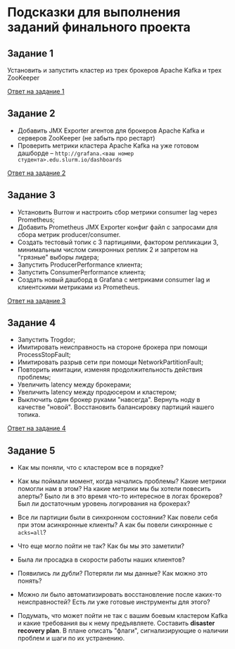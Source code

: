 # Подсказки для выполнения заданий финального проекта

## Задание 1

Установить и запустить кластер из трех брокеров Apache Kafka и трех ZooKeeper

[Ответ на задание 1](task_1/README.md)

## Задание 2

- Добавить JMX Exporter агентов для брокеров Apache Kafka и серверов ZooKeeper (не забыть про рестарт)
- Проверить метрики кластера Apache Kafka на уже готовом дашборде – `http://grafana.<ваш номер студента>.edu.slurm.io/dashboards`

[Ответ на задание 2](task_2/README.md)

## Задание 3

- Установить Burrow и настроить сбор метрики consumer lag через Prometheus;
- Добавить Prometheus JMX Exporter конфиг файл с запросами для сбора метрик producer/consumer.
- Создать тестовый топик с 3 партициями, фактором репликации 3, минимальным числом синхронных реплик 2 и запретом на "грязные" выборы лидера;
- Запустить ProducerPerformance клиента;
- Запустить ConsumerPerformance клиента;
- Создать новый дашборд в Grafana c метриками consumer lag и клиентскими метриками из Prometheus.

[Ответ на задание 3](task_3/README.md)

## Задание 4

- Запустить Trogdor;
- Имитировать неисправность на стороне брокера при помощи ProcessStopFault;
- Имитировать разрыв сети при помощи NetworkPartitionFault;
- Повторить имитации, изменяя продолжительность действия проблемы;
- Увеличить latency между брокерами;
- Увеличить latency между продюсером и кластером;
- Выключить один брокер руками "навсегда". Вернуть ноду в качестве "новой". Восстановить балансировку партиций нашего топика.

[Ответ на задание 4](task_4/README.md)

## Задание 5

- Как мы поняли, что с кластером все в порядке?
- Как мы поймали момент, когда начались проблемы? Какие метрики помогли нам в этом? На какие метрики мы бы хотели повесить алерты? Было ли в это время что-то интересное в логах брокеров? Был ли достаточным уровень логирования на брокерах?
- Все ли партиции были в синхронном состоянии? Как повели себя при этом асинхронные клиенты? А как бы повели синхронные с `acks=all`?
- Что еще могло пойти не так? Как бы мы это заметили?
- Была ли просадка в скорости работы наших клиентов?
- Появились ли дубли? Потеряли ли мы данные? Как можно это понять?
- Можно ли было автоматизировать восстановление после каких-то неисправностей? Есть ли уже готовые инструменты для этого?

- Подумать, что может пойти не так с вашим боевым кластером Kafka и какие требования вы к нему предъявляете. Составить **disaster recovery plan**. В плане описать "флаги", сигнализирующие о наличии проблем и шаги по их устранению.
